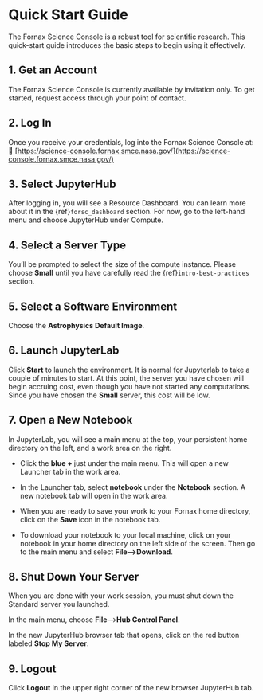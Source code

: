 # Quick Start Guide

The Fornax Science Console is a robust tool for scientific research. This quick-start guide introduces the basic steps to begin using it effectively.

## 1. Get an Account
The Fornax Science Console is currently available by invitation only. To get started, request access through your point of contact.

## 2. Log In
Once you receive your credentials, log into the Fornax Science Console at:
🔗 [https://science-console.fornax.smce.nasa.gov/](https://science-console.fornax.smce.nasa.gov/)

## 3. Select JupyterHub

After logging in, you will see a Resource Dashboard. You can learn more about it in the {ref}`forsc_dashboard` section.
For now, go to the left-hand menu and choose JupyterHub under Compute.

## 4. Select a Server Type
You’ll be prompted to select the size of the compute instance. Please choose **Small** until you have carefully read the {ref}`intro-best-practices` section.

## 5. Select a Software Environment

Choose the **Astrophysics Default Image**.

## 6. Launch JupyterLab

Click **Start** to launch the environment. It is normal for Jupyterlab to take a couple of minutes to start. At this point, the server you have chosen will begin accruing cost, even though you have not started any computations. Since you have chosen the **Small** server, this cost will be low.

## 7. Open a New Notebook
In JupyterLab, you will see a main menu at the top, your persistent home directory on the left, and a work area on the right.

- Click the **blue +** just under the main menu. This will open a new Launcher tab in the work area.

- In the Launcher tab, select **notebook** under the **Notebook** section. A new notebook tab will open in the work area.

- When you are ready to save your work to your Fornax home directory, click on the **Save** icon in the notebook tab.

- To download your notebook to your local machine, click on your notebook in your home directory on the left side of the screen. Then go to the main menu and select **File-->Download**.

## 8. Shut Down Your Server

When you are done with your work session, you must shut down the Standard server you launched.

In the main menu, choose **File**-->**Hub Control Panel**.

In the new JupyterHub browser tab that opens, click on the red button labeled **Stop My Server**.


## 9. Logout

Click **Logout** in the upper right corner of the new browser JupyterHub tab.
